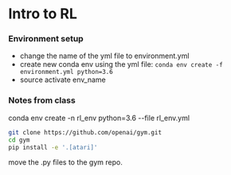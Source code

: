 # Intro to RL
### Environment setup
- change the name of the yml file to environment.yml
- create new conda env using the yml file: `conda env create -f environment.yml python=3.6`
- source activate env_name


### Notes from class
conda env create -n rl_env python=3.6 --file rl_env.yml

```bash
git clone https://github.com/openai/gym.git
cd gym
pip install -e '.[atari]'
```
move the .py files to the gym repo. 
